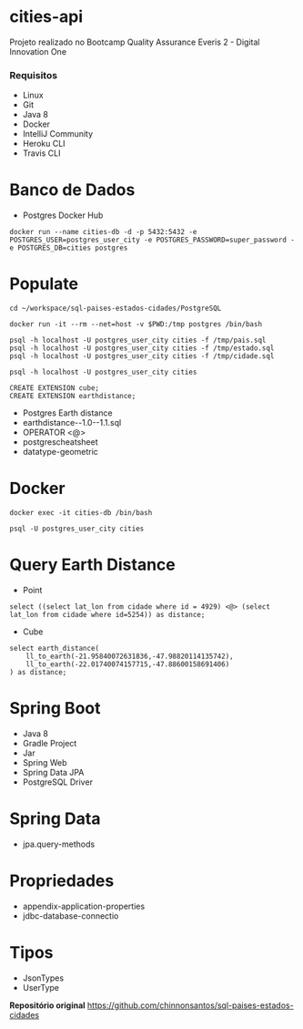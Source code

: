 # cities-api
Projeto realizado no Bootcamp Quality Assurance Everis 2 - Digital Innovation One

### Requisitos

* Linux
* Git
* Java 8
* Docker
* IntelliJ Community
* Heroku CLI
* Travis CLI

# Banco de Dados

* Postgres Docker Hub 
```
docker run --name cities-db -d -p 5432:5432 -e POSTGRES_USER=postgres_user_city -e POSTGRES_PASSWORD=super_password -e POSTGRES_DB=cities postgres
```

# Populate

```
cd ~/workspace/sql-paises-estados-cidades/PostgreSQL

docker run -it --rm --net=host -v $PWD:/tmp postgres /bin/bash

psql -h localhost -U postgres_user_city cities -f /tmp/pais.sql
psql -h localhost -U postgres_user_city cities -f /tmp/estado.sql
psql -h localhost -U postgres_user_city cities -f /tmp/cidade.sql

psql -h localhost -U postgres_user_city cities

CREATE EXTENSION cube; 
CREATE EXTENSION earthdistance;
```

* Postgres Earth distance
* earthdistance--1.0--1.1.sql
* OPERATOR <@>
* postgrescheatsheet
* datatype-geometric

# Docker
```
docker exec -it cities-db /bin/bash

psql -U postgres_user_city cities
```
# Query Earth Distance

* Point
```
select ((select lat_lon from cidade where id = 4929) <@> (select lat_lon from cidade where id=5254)) as distance;
```
* Cube
```
select earth_distance(
    ll_to_earth(-21.95840072631836,-47.98820114135742), 
    ll_to_earth(-22.01740074157715,-47.88600158691406)
) as distance;
```

# Spring Boot

* Java 8
* Gradle Project
* Jar
* Spring Web
* Spring Data JPA
* PostgreSQL Driver

# Spring Data

* jpa.query-methods

# Propriedades

* appendix-application-properties
* jdbc-database-connectio

# Tipos

* JsonTypes
* UserType





**Repositório original** https://github.com/chinnonsantos/sql-paises-estados-cidades 


